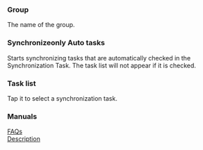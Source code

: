 ### Group  
The name of the group.  

### Synchronizeonly Auto tasks  
Starts synchronizing tasks that are automatically checked in the Synchronization Task. The task list will not appear if it is checked.  

### Task list  
Tap it to select a synchronization task.  

### Manuals  
[FAQs](https://sentaroh.github.io/Documents/SMBSync3/SMBSync3_FAQ_EN.htm)  
[Description](https://sentaroh.github.io/Documents/SMBSync3/SMBSync3_Desc_EN.htm)  
